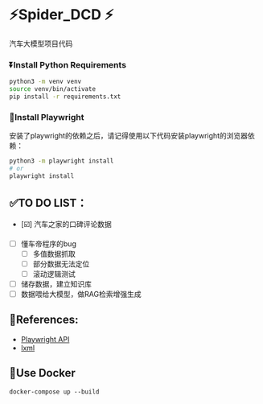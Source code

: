 # ⚡Spider_DCD ⚡

汽车大模型项目代码

### ⏬Install Python Requirements

```bash
python3 -m venv venv
source venv/bin/activate
pip install -r requirements.txt
```

### 🚀Install Playwright

安装了playwright的依赖之后，请记得使用以下代码安装playwright的浏览器依赖：

```bash
python3 -m playwright install
# or 
playwright install
```

## ✅TO DO LIST：

- [☑️] 汽车之家的口碑评论数据
- [ ] 懂车帝程序的bug
  - [ ] 多值数据抓取
  - [ ] 部分数据无法定位
  - [ ] 滚动逻辑测试
- [ ] 储存数据，建立知识库
- [ ] 数据喂给大模型，做RAG检索增强生成  

## 📖References:

+ [Playwright API](https://playwright.dev/python/docs/intro)
+ [lxml](https://lxml.de/)

## 🐳Use Docker

```
docker-compose up --build
```

